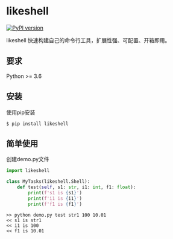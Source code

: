 # likeshell

[![PyPI version](https://badge.fury.io/py/likeshell.svg)](https://badge.fury.io/py/likeshell)

likeshell 快速构建自己的命令行工具，扩展性强、可配置、开箱即用。

## 要求

Python >= 3.6

## 安装

使用pip安装

```shell script
$ pip install likeshell
```


## 简单使用

创建demo.py文件

```python
import likeshell

class MyTasks(likeshell.Shell):
    def test(self, s1: str, i1: int, f1: float):
        print(f's1 is {s1}')
        print(f'i1 is {i1}')
        print(f'f1 is {f1}')

```

```shell script
>> python demo.py test str1 100 10.01
<< s1 is str1
<< i1 is 100
<< f1 is 10.01
```
